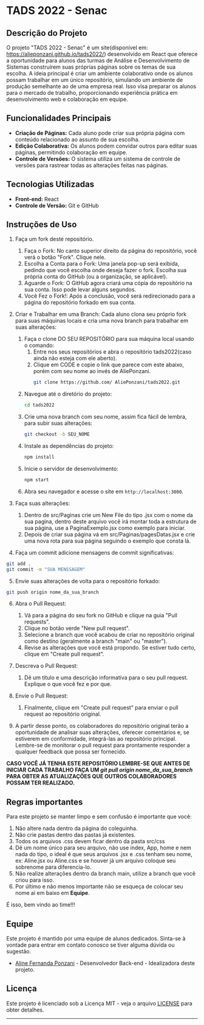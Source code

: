 # TADS 2022 - Senac

## Descrição do Projeto
O projeto "TADS 2022 - Senac" é um site(disponível em: https://alieponzani.github.io/tads2022/) desenvolvido em React que oferece a oportunidade para alunos das turmas de Análise e Desenvolvimento de Sistemas construírem suas próprias páginas sobre os temas de sua escolha. A ideia principal é criar um ambiente colaborativo onde os alunos possam trabalhar em um único repositório, simulando um ambiente de produção semelhante ao de uma empresa real. Isso visa preparar os alunos para o mercado de trabalho, proporcionando experiência prática em desenvolvimento web e colaboração em equipe.

## Funcionalidades Principais
- **Criação de Páginas:** Cada aluno pode criar sua própria página com conteúdo relacionado ao assunto de sua escolha.
- **Edição Colaborativa:** Os alunos podem convidar outros para editar suas páginas, permitindo colaboração em equipe.
- **Controle de Versões:** O sistema utiliza um sistema de controle de versões para rastrear todas as alterações feitas nas páginas.

## Tecnologias Utilizadas
- **Front-end:** React
- **Controle de Versão:** Git e GitHub

## Instruções de Uso
1. Faça um fork deste repositório.
   1. Faça o Fork: No canto superior direito da página do repositório, você verá o botão "Fork". Clique nele.
   2. Escolha a Conta para o Fork: Uma janela pop-up será exibida, pedindo que você escolha onde deseja fazer o fork. Escolha sua própria conta do GitHub (ou a organização, se aplicável).
   3. Aguarde o Fork: O GitHub agora criará uma cópia do repositório na sua conta. Isso pode levar alguns segundos.
   4. Você Fez o Fork!: Após a conclusão, você será redirecionado para a página do repositório forkado em sua conta.
      
3. Criar e Trabalhar em uma Branch: Cada aluno clona seu próprio fork para suas máquinas locais e cria uma nova branch para trabalhar em suas alterações:
   1. Faça o clone DO SEU REPOSITÓRIO para sua máquina local usando o comando:
      1. Entre nos seus repositórios e abra o repositório tads2022(caso ainda não esteja com ele aberto).
      2. Clique em CODE e copie o link que parece com este abaixo, porém com seu nome ao invés de AliePonzani.
         ```bash
         git clone https://github.com/ AliePonzani/tads2022.git
         ```
   3. Navegue até o diretório do projeto:
      ```bash
      cd tads2022
      ```
   5. Crie uma nova branch com seu nome, assim fica fácil de lembra, para subir suas alterações:
      ```bash
      git checkout -b SEU_NOME
      ```
   7. Instale as dependências do projeto:
      ```bash
      npm install
      ```
   8. Inicie o servidor de desenvolvimento:
      ```bash
      npm start
      ```
   9. Abra seu navegador e acesse o site em `http://localhost:3000`.

3. Faça suas alterações:
   
   1. Dentro de src/Paginas crie um New File do tipo .jsx com o nome da sua pagina, dentro deste arquivo você irá montar toda a estrutura de sua página, use a PaginaExemplo.jsx como exemplo para iniciar.
   2. Depois de criar sua página vá em src/Paginas/pagesDatas.jsx e crie uma nova rota para sua página seguindo o exemplo que consta lá.
      
4. Faça um commit adicione mensagens de commit significativas:

```bash
git add .
git commit -m "SUA MENSSAGEM"
```

5. Envie suas alterações de volta para o repositório forkado:

```bash
git push origin nome_da_sua_branch
```

6. Abra o Pull Request:
   1. Vá para a página do seu fork no GitHub e clique na guia "Pull requests".
   2. Clique no botão verde "New pull request".
   3. Selecione a branch que você acabou de criar no repositório original como destino (geralmente a branch "main" ou "master").
   4. Revise as alterações que você está propondo. Se estiver tudo certo, clique em "Create pull request".
  
7. Descreva o Pull Request:
   1. Dê um título e uma descrição informativa para o seu pull request. Explique o que você fez e por que.
  
8. Envie o Pull Request:
   1. Finalmente, clique em "Create pull request" para enviar o pull request ao repositório original.
  
9. A partir desse ponto, os colaboradores do repositório original terão a oportunidade de analisar suas alterações, oferecer comentários e, se estiverem em conformidade, integrá-las ao repositório principal. Lembre-se de monitorar o pull request para prontamente responder a qualquer feedback que possa ser fornecido.

**CASO VOCÊ JÁ TENHA ESTE REPOSITÓRIO LEMBRE-SE QUE ANTES DE INICIAR CADA TRABALHO FAÇA UM *git pull origin nome_da_sua_branch* PARA OBTER AS ATUALIZAÇÕES QUE OUTROS COLABORADORES POSSAM TER REALIZADO.**

## Regras importantes
Para este projeto se manter limpo e sem confusão é importante que você:
   1. Não altere nada dentro da página do coleguinha.
   2. Não crie pastas dentro das pastas já existentes.
   3. Todos os arquivos .css devem ficar dentro da pasta src/css
   4. Dê um nome único para seu arquivo, não use index, App, home e nem nada do tipo, o ideal é que seus arquivos .jsx e .css tenham seu nome, ex: Aline.jsx ou Aline.css e se houver já um arquivo coloque seu sobrenome para diferencia-lo.
   5. Não realize alterações dentro da branch main, utilize a branch que você criou para isso.
   5. Por último e não menos importante não se esqueça de colocar seu nome ai em baixo em **Equipe**.

É isso, bem vindo ao time!!!


## Equipe
Este projeto é mantido por uma equipe de alunos dedicados. Sinta-se à vontade para entrar em contato conosco se tiver alguma dúvida ou sugestão.

- [Aline Fernanda Ponzani](https://github.com/AliePonzani) - Desenvolvedor Back-end - Idealizadora deste projeto.

## Licença
Este projeto é licenciado sob a Licença MIT - veja o arquivo [LICENSE](LICENSE) para obter detalhes.

---

